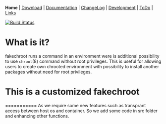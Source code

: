 
**Home** | [Download](https://github.com/fakechroot/fakechroot/wiki/Download) | [Documentation](https://github.com/fakechroot/fakechroot/blob/master/man/fakechroot.pod) | [ChangeLog](https://github.com/fakechroot/fakechroot/blob/master/NEWS.md) | [Development](https://github.com/fakechroot/fakechroot/wiki/Development) | [ToDo](https://github.com/fakechroot/fakechroot/wiki/Todo) | [Links](https://github.com/fakechroot/fakechroot/wiki/Links)

[![Build Status](https://travis-ci.org/dex4er/fakechroot.png?branch=master)](https://travis-ci.org/dex4er/fakechroot)


What is it?
===========

fakechroot runs a command in an environment were is additional possibility to
use `chroot`(8) command without root privileges.  This is useful for allowing
users to create own chrooted environment with possibility to install another
packages without need for root privileges.


# This is a customized fakechroot
===========
As we require some new features such as transprant access between host os and container. So we add some code in src folder and enhancing other functions. 
